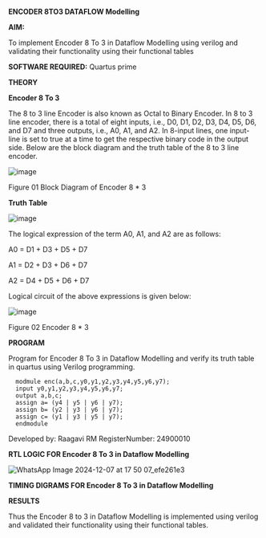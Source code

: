 **ENCODER 8TO3 DATAFLOW Modelling**


**AIM:**

To implement  Encoder 8 To 3 in Dataflow Modelling using verilog and validating their functionality using their functional tables

**SOFTWARE REQUIRED:** Quartus prime

**THEORY**

**Encoder 8 To 3**

The 8 to 3 line Encoder is also known as Octal to Binary Encoder. In 8 to 3 line encoder, there is a total of eight inputs, i.e., D0, D1, D2, D3, D4, D5, D6, and D7 and three outputs, i.e., A0, A1, and A2. In 8-input lines, one input-line is set to true at a time to get the respective binary code in the output side. Below are the block diagram and the truth table of the 8 to 3 line encoder.

![image](https://github.com/naavaneetha/ENCODER8TO3DATAFLOW/assets/154305477/0bc242c1-eb9e-4c47-afe5-30428470efc3)

Figure 01  Block Diagram of Encoder 8 * 3

**Truth Table**

![image](https://github.com/naavaneetha/ENCODER8TO3DATAFLOW/assets/154305477/35496b14-ae6e-4cd1-9abd-d6736b576575)

The logical expression of the term A0, A1, and A2 are as follows:

A0 = D1 + D3 + D5 + D7

A1 = D2 + D3 + D6 + D7

A2 = D4 + D5 + D6 + D7

Logical circuit of the above expressions is given below:

![image](https://github.com/naavaneetha/ENCODER8TO3DATAFLOW/assets/154305477/95acaee6-c873-4c75-89eb-ef09fb158053)

Figure 02  Encoder 8 * 3

**PROGRAM**

Program for Encoder 8 To 3 in Dataflow Modelling and verify its truth table in quartus using Verilog programming. 

      modmule enc(a,b,c,y0,y1,y2,y3,y4,y5,y6,y7);
      input y0,y1,y2,y3,y4,y5,y6,y7;
      output a,b,c;
      assign a= (y4 | y5 | y6 | y7);
      assign b= (y2 | y3 | y6 | y7);
      assign c= (y1 | y3 | y5 | y7);
      endmodule

Developed by: Raagavi RM RegisterNumber: 24900010


**RTL LOGIC FOR Encoder 8 To 3 in Dataflow Modelling**

![WhatsApp Image 2024-12-07 at 17 50 07_efe261e3](https://github.com/user-attachments/assets/dd690c37-0d1d-482d-855f-a24fb0bede5d)

**TIMING DIGRAMS FOR Encoder 8 To 3 in Dataflow Modelling**




**RESULTS**

Thus the Encoder 8 to 3 in Dataflow Modelling is implemented using verilog and validated their functionality using their functional tables.

